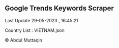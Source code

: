 

## Google Trends Keywords Scraper 
 
Last Update 29-05-2023 , 16:45:21

Country List :
VIETNAM.json



© Abdul Muttaqin 

